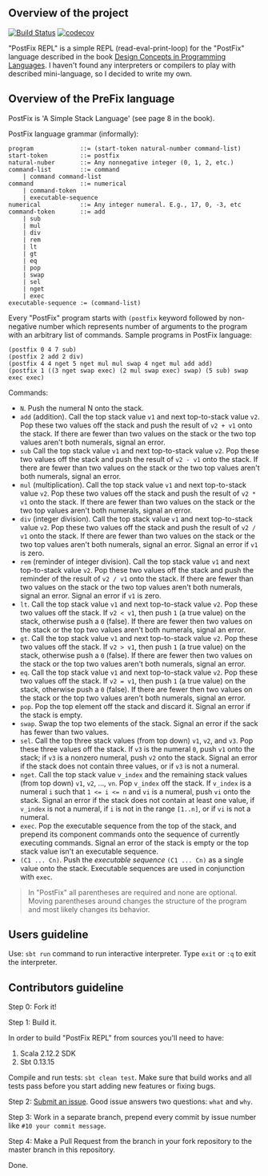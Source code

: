 ## Overview of the project
[![Build Status](https://travis-ci.org/dmitrykrivaltsevich/postfix-repl.svg?branch=master)](https://travis-ci.org/dmitrykrivaltsevich/postfix-repl)
[![codecov](https://codecov.io/gh/dmitrykrivaltsevich/postfix-repl/branch/master/graph/badge.svg)](https://codecov.io/gh/dmitrykrivaltsevich/postfix-repl)

"PostFix REPL" is a simple REPL (read-eval-print-loop) for the "PostFix" language described in the book [Design 
Concepts in Programming Languages](https://www.amazon.com/Design-Concepts-Programming-Languages-Press/dp/0262201755).
 I haven't found any interpreters or compilers to play with described mini-language, so I decided to write my own.

## Overview of the PreFix language
PostFix is 'A Simple Stack Language' (see page 8 in the book).

PostFix language grammar (informally):
```
program             ::= (start-token natural-number command-list)
start-token         ::= postfix
natural-nuber       ::= Any nonnegative integer (0, 1, 2, etc.)
command-list        ::= command
    | command command-list
command             ::= numerical
    | command-token
    | executable-sequence
numerical           ::= Any integer numeral. E.g., 17, 0, -3, etc
command-token       ::= add
    | sub
    | mul
    | div
    | rem
    | lt
    | gt
    | eq
    | pop
    | swap
    | sel
    | nget
    | exec
executable-sequence := (command-list)
```

Every "PostFix" program starts with `(postfix` keyword followed by non-negative number which represents number of 
arguments to the program with an arbitrary list of commands. Sample programs in PostFix language:
```
(postfix 0 4 7 sub)
(postfix 2 add 2 div)
(postfix 4 4 nget 5 nget mul mul swap 4 nget mul add add)
(postfix 1 ((3 nget swap exec) (2 mul swap exec) swap) (5 sub) swap exec exec)
```

Commands:
- `N`. Push the numeral N onto the stack.
- `add` (addition). Call the top stack value `v1` and next top-to-stack value `v2`. Pop these two values off the 
stack and push the result of `v2 + v1` onto the stack. If there are fewer than two values on the stack or the two top 
values aren't both numerals, signal an error.
- `sub` Call the top stack value `v1` and next top-to-stack value `v2`. Pop these two values off the stack and push the 
result of `v2 - v1` onto the stack. If there are fewer than two values on the stack or the two top values aren't both 
numerals, signal an error.
- `mul` (multiplication). Call the top stack value `v1` and next top-to-stack value `v2`. Pop these two values off the 
stack and push the result of `v2 * v1` onto the stack. If there are fewer than two values on the stack or the two top 
values aren't both numerals, signal an error.
- `div` (integer division). Call the top stack value `v1` and next top-to-stack value `v2`. Pop these two values off the
stack and push the result of `v2 / v1` onto the stack. If there are fewer than two values on the stack or the two top 
values aren't both numerals, signal an error. Signal an error if `v1` is zero.
- `rem` (reminder of integer division). Call the top stack value `v1` and next top-to-stack value `v2`. Pop these two 
values off the stack and push the reminder of the result of `v2 / v1` onto the stack. If there are fewer than two 
values on the stack or the two top values aren't both numerals, signal an error. Signal an error if `v1` is zero.
- `lt`. Call the top stack value `v1` and next top-to-stack value `v2`. Pop these two values off the stack.
If `v2 < v1`, then push `1` (a true value) on the stack, otherwise push a `0` (false). If there are fewer then two 
values on the stack or the top two values aren't both numerals, signal an error.
- `gt`. Call the top stack value `v1` and next top-to-stack value `v2`. Pop these two values off the stack.
If `v2 > v1`, then push `1` (a true value) on the stack, otherwise push a `0` (false). If there are fewer then two 
values on the stack or the top two values aren't both numerals, signal an error.
- `eq`. Call the top stack value `v1` and next top-to-stack value `v2`. Pop these two values off the stack.
If `v2 = v1`, then push `1` (a true value) on the stack, otherwise push a `0` (false). If there are fewer then two 
values on the stack or the top two values aren't both numerals, signal an error.
- `pop`. Pop the top element off the stack and discard it. Signal an error if the stack is empty.
- `swap`. Swap the top two elements of the stack. Signal an error if the sack has fewer than two values.
- `sel`. Call the top three stack values (from top down) `v1`, `v2`, and `v3`. Pop these three values off the stack.
If `v3` is the numeral `0`, push `v1` onto the stack; if `v3` is a nonzero numeral, push `v2` onto the stack. Signal an
error if the stack does not contain three values, or if `v3` is not a numeral.
- `nget`. Call the top stack value `v_index` and the remaining stack values (from top down) `v1`, `v2`, ..., `vn`. Pop 
`v_index` off the stack. If `v_index` is a numeral `i` such that `1 <= i <= n` and `vi` is a numeral, push `vi` onto 
the stack. Signal an error if the stack does not contain at least one value, if `v_index` is not a numeral, if `i` is 
not in the range `[1..n]`, or if `vi` is not a numeral.
- `exec`. Pop the executable sequence from the top of the stack, and prepend its component commands onto the sequence 
of currently executing commands. Signal an error of the stack is empty or the top stack value isn't an executable 
sequence.
- `(C1 ... Cn)`. Push the _executable sequence_ `(C1 ... Cn)` as a single value onto the stack. Executable sequences
are used in conjunction with `exec`.

> In "PostFix" all parentheses are required and none are optional. Moving parentheses around changes the structure of 
> the program and most likely changes its behavior.

## Users guideline
Use: `sbt run` command to run interactive interpreter. Type `exit` or `:q` to exit the interpreter.

## Contributors guideline

Step 0: Fork it!

Step 1: Build it.

In order to build "PostFix REPL" from sources you'll need to have:
1. Scala 2.12.2 SDK
2. Sbt 0.13.15

Compile and run tests: `sbt clean test`. Make sure that build works and all tests pass before you start adding new 
features or fixing bugs.

Step 2: [Submit an issue](https://github.com/dmitrykrivaltsevich/postfix-repl/issues). Good issue answers two 
questions: `what` and `why`.

Step 3: Work in a separate branch, prepend every commit by issue number like `#10 your commit message`.

Step 4: Make a Pull Request from the branch in your fork repository to the master branch in this repository.

Done.
